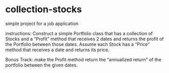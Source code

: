 # collection-stocks
simple project for a job application

instructions:
 Construct a simple Portfolio class that has a collection of Stocks and a “Profit” method that receives 2 dates and returns the profit of the Portfolio between those dates. 
 Assume each Stock has a “Price” method that receives a date and returns its price. 
 
 Bonus Track: make the Profit method return the “annualized return” of the portfolio between the given dates.
